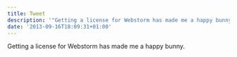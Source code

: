 ```yaml
---
title: Tweet
description: '"Getting a license for Webstorm has made me a happy bunny."'
date: '2013-09-16T18:09:31+01:00'
---
```

Getting a license for Webstorm has made me a happy bunny.
